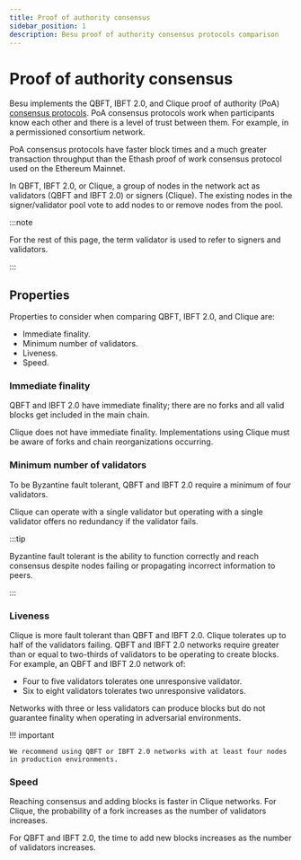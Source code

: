 ```yaml
---
title: Proof of authority consensus
sidebar_position: 1
description: Besu proof of authority consensus protocols comparison
---
```


# Proof of authority consensus

Besu implements the QBFT, IBFT 2.0, and Clique proof of authority (PoA) [consensus protocols](../how-to/configure/consensus/index.md). PoA consensus protocols work when participants know each other and there is a level of trust between them. For example, in a permissioned consortium network.

PoA consensus protocols have faster block times and a much greater transaction throughput than the Ethash proof of work consensus protocol used on the Ethereum Mainnet.

In QBFT, IBFT 2.0, or Clique, a group of nodes in the network act as validators (QBFT and IBFT 2.0) or signers (Clique). The existing nodes in the signer/validator pool vote to add nodes to or remove nodes from the pool.

:::note

For the rest of this page, the term validator is used to refer to signers and validators.

:::

## Properties

Properties to consider when comparing QBFT, IBFT 2.0, and Clique are:

- Immediate finality.
- Minimum number of validators.
- Liveness.
- Speed.

### Immediate finality

QBFT and IBFT 2.0 have immediate finality; there are no forks and all valid blocks get included in the main chain.

Clique does not have immediate finality. Implementations using Clique must be aware of forks and chain reorganizations occurring.

### Minimum number of validators

To be Byzantine fault tolerant, QBFT and IBFT 2.0 require a minimum of four validators.

Clique can operate with a single validator but operating with a single validator offers no redundancy if the validator fails.

:::tip

Byzantine fault tolerant is the ability to function correctly and reach consensus despite nodes failing or propagating incorrect information to peers.

:::

### Liveness

Clique is more fault tolerant than QBFT and IBFT 2.0. Clique tolerates up to half of the validators failing. QBFT and IBFT 2.0 networks require greater than or equal to two-thirds of validators to be operating to create blocks. For example, an QBFT and IBFT 2.0 network of:

- Four to five validators tolerates one unresponsive validator.
- Six to eight validators tolerates two unresponsive validators.

Networks with three or less validators can produce blocks but do not guarantee finality when operating in adversarial environments.

!!! important

    We recommend using QBFT or IBFT 2.0 networks with at least four nodes in production environments.

### Speed

Reaching consensus and adding blocks is faster in Clique networks. For Clique, the probability of a fork increases as the number of validators increases.

For QBFT and IBFT 2.0, the time to add new blocks increases as the number of validators increases.
